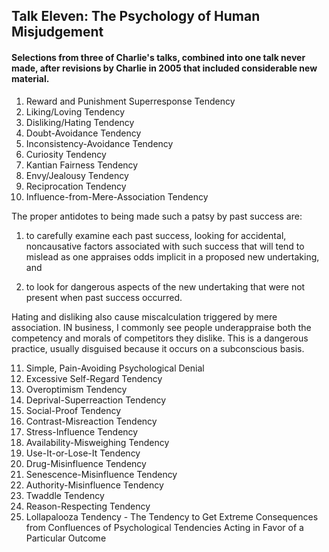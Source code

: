 ## Talk Eleven: The Psychology of Human Misjudgement 
#### Selections from three of Charlie's talks, combined into one talk never made, after revisions by Charlie in 2005 that included considerable new material. 
1. Reward and Punishment Superresponse Tendency
2. Liking/Loving Tendency
3. Disliking/Hating Tendency
4. Doubt-Avoidance Tendency
5. Inconsistency-Avoidance Tendency
6. Curiosity Tendency 
7. Kantian Fairness Tendency
8. Envy/Jealousy Tendency
9. Reciprocation Tendency
10. Influence-from-Mere-Association Tendency

The proper antidotes to being made such a patsy by past success are: 

1) to carefully examine each past success, looking for accidental, noncausative factors associated with such success that will tend to mislead as one appraises odds implicit in a proposed new undertaking, and

2) to look for dangerous aspects of the new undertaking that were not present when past success occurred.

Hating and disliking also cause miscalculation triggered by mere association. IN business, I commonly see people underappraise both the competency and morals of competitors they dislike. This is a dangerous practice, usually disguised because it occurs on a subconscious basis.

11. Simple, Pain-Avoiding Psychological Denial
12. Excessive Self-Regard Tendency
13. Overoptimism Tendency
14. Deprival-Superreaction Tendency 
15. Social-Proof Tendency
16. Contrast-Misreaction Tendency
17. Stress-Influence Tendency 
18. Availability-Misweighing Tendency
19. Use-It-or-Lose-It Tendency
20. Drug-Misinfluence Tendency
21. Senescence-Misinfluence Tendency 
22. Authority-Misinfluence Tendency 
23. Twaddle Tendency
24. Reason-Respecting Tendency 
25. Lollapalooza Tendency - The Tendency to Get Extreme Consequences from Confluences of Psychological Tendencies Acting in Favor of a Particular Outcome
